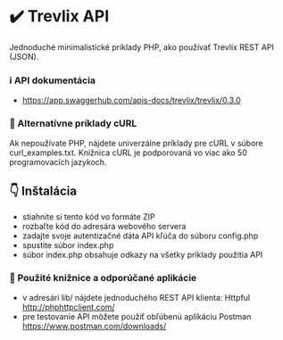 # :heavy_check_mark: Trevlix API 
Jednoduché minimalistické príklady PHP, ako používať Trevlix REST API (JSON).

### :information_source: API dokumentácia 
* https://app.swaggerhub.com/apis-docs/trevlix/trevlix/0.3.0

### :round_pushpin: Alternatívne príklady cURL
Ak nepoužívate PHP, nájdete univerzálne príklady pre cURL v súbore curl_examples.txt.
Knižnica cURL je podporovaná vo viac ako 50 programovacích jazykoch.

## :point_down: Inštalácia

* stiahnite si tento kód vo formáte ZIP
* rozbaľte kód do adresára webového servera
* zadajte svoje autentizačné dáta API kľúča do súboru config.php
* spustite súbor index.php
* súbor index.php obsahuje odkazy na všetky príklady použitia API

### :pray: Použité knižnice a odporúčané aplikácie
* v adresári lib/ nájdete jednoduchého REST API klienta: Httpful http://phphttpclient.com/
* pre testovanie API môžete použiť obľúbenú aplikáciu Postman https://www.postman.com/downloads/
